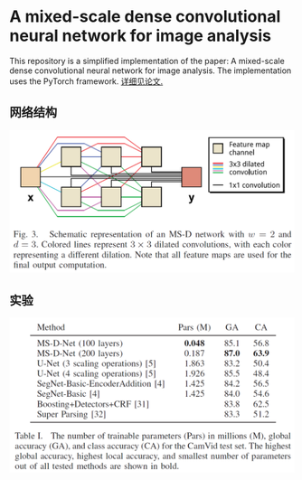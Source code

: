 # A mixed-scale dense convolutional neural network for image analysis

This repository is a simplified implementation of the paper: A mixed-scale dense convolutional neural network for image analysis. The implementation uses the PyTorch framework. [详细见论文.](./MS-D.pdf)

## 网络结构

![MS-D net 结构](./MS-D.png)

## 实验

![结果](./table1.png)

